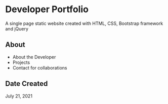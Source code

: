 # Developer Portfolio

A single page static website created with HTML, CSS, Bootstrap framework and jQuery

## About

* About the Developer
* Projects
* Contact for collaborations

## Date Created

July 21, 2021
